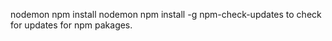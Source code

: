 nodemon npm install nodemon
npm install -g npm-check-updates  to check for updates for npm pakages.
